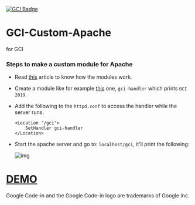 [![GCI Badge](https://img.shields.io/badge/Google%20Code--in-JBoss%20Community-red?labelColor=2096F3)](https://gitter.im/JBossOutreach/gci)

# GCI-Custom-Apache
for GCI

### Steps to make a custom module for Apache
- Read [this](https://httpd.apache.org/docs/2.4/developer/modguide.html) article to know how the modules work.
- Create a module like for example [this](https://anonfile.com/F802L2Hcn5/mod_gci_c) one, `gci-handler` which prints `GCI 2019`.
- Add the following to the `httpd.conf` to access the handler while the server runs.
  ```
  <Location "/gci">
      SetHandler gci-handler
  </Location>
  ```
 - Start the apache server and go to: `localhost/gci`, it'll print the following:
 
    ![img](https://i.imgur.com/dQ7EOoF.png)
    
# [DEMO](https://streamable.com/mc5yq)

Google Code-in and the Google Code-in logo are trademarks of Google Inc.
